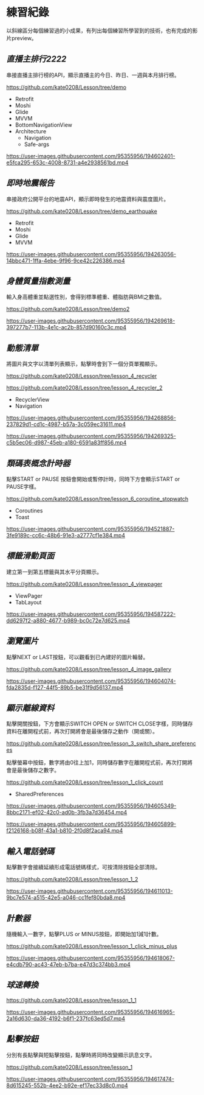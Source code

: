 # 練習紀錄
以斜線區分每個練習過的小成果，有列出每個練習所學習到的技術，也有完成的影片preview。

## _直播主排行2222_

串接直播主排行榜的API，顯示直播主的今日、昨日、一週與本月排行榜。

https://github.com/kate0208/Lesson/tree/demo

* Retrofit
* Moshi
* Glide
* MVVM
* BottomNavigationView
* Architecture
  * Navigation
  * Safe-args

https://user-images.githubusercontent.com/95355956/194602401-e5fca295-653c-4008-8731-a4e2938561bd.mp4

## _即時地震報告_

串接政府公開平台的地震API，顯示即時發生的地震資料與震度圖片。

https://github.com/kate0208/Lesson/tree/demo_earthquake

* Retrofit
* Moshi
* Glide
* MVVM

https://user-images.githubusercontent.com/95355956/194263056-14bbc471-1ffa-4ebe-9f96-9ce42c226386.mp4

## _身體質量指數測量_

輸入身高體重並點選性別，會得到標準體重、體脂肪與BMI之數值。

https://github.com/kate0208/Lesson/tree/demo2

https://user-images.githubusercontent.com/95355956/194269618-397277b7-113b-4e1c-ac2b-857d90160c3c.mp4

## _動態清單_

將圖片與文字以清單列表顯示，點擊時會到下一個分頁單獨顯示。

https://github.com/kate0208/Lesson/tree/lesson_4_recycler

https://github.com/kate0208/Lesson/tree/lesson_4_recycler_2

* RecyclerView
* Navigation

https://user-images.githubusercontent.com/95355956/194268856-237829d1-cd1c-4987-b57a-3c059ec31611.mp4

https://user-images.githubusercontent.com/95355956/194269325-c5b5ec06-d987-45eb-a180-6591a83ff856.mp4

## _類碼表概念計時器_

點擊START or PAUSE 按鈕會開始或暫停計時，同時下方會顯示START or PAUSE字樣。

https://github.com/kate0208/Lesson/tree/lesson_6_coroutine_stopwatch

* Coroutines
* Toast

https://user-images.githubusercontent.com/95355956/194521887-3fe9189c-cc6c-48b6-91e3-a2777cf1e384.mp4

## _標籤滑動頁面_

建立第一到第五標籤與其水平分頁顯示。

https://github.com/kate0208/Lesson/tree/lesson_4_viewpager

* ViewPager
* TabLayout

https://user-images.githubusercontent.com/95355956/194587222-dd6297f2-a880-4677-b989-bc0c72e7d625.mp4

## _瀏覽圖片_

點擊NEXT or LAST按鈕，可以觀看到已內建好的圖片輪替。

https://github.com/kate0208/Lesson/tree/lesson_4_image_gallery


https://user-images.githubusercontent.com/95355956/194604074-fda2835d-f127-44f5-89b5-be31f9d56137.mp4


## _顯示離線資料_

點擊開關按鈕，下方會顯示SWITCH OPEN or SWITCH CLOSE字樣，同時儲存資料在離開程式前，再次打開將會是最後儲存之動作（開或關）。

https://github.com/kate0208/Lesson/tree/lesson_3_switch_share_preferences


點擊螢幕中按鈕，數字將由0往上加1，同時儲存數字在離開程式前，再次打開將會是最後儲存之數字。

https://github.com/kate0208/Lesson/tree/lesson_1_click_count

* SharedPreferences

https://user-images.githubusercontent.com/95355956/194605349-8bbc2171-ef02-42c0-ad0b-3fb3a7d36454.mp4

https://user-images.githubusercontent.com/95355956/194605899-f2126168-b08f-43a1-b810-2f0d8f2aca94.mp4


## _輸入電話號碼_

點擊數字會接續延續形成電話號碼樣式，可按清除按鈕全部清除。

https://github.com/kate0208/Lesson/tree/lesson_1_2

https://user-images.githubusercontent.com/95355956/194611013-9bc7e574-a515-42e5-a046-cc1fef80bda8.mp4

## _計數器_

隨機輸入一數字，點擊PLUS or MINUS按鈕，即開始加1減1計數。

https://github.com/kate0208/Lesson/tree/lesson_1_click_minus_plus


https://user-images.githubusercontent.com/95355956/194618067-e4cdb790-ac43-47eb-b7ba-e47d3c374bb3.mp4




## _球速轉換_

https://github.com/kate0208/Lesson/tree/lesson_1_1

https://user-images.githubusercontent.com/95355956/194616965-2a16d630-da36-4192-b6f1-237fc63ed5d7.mp4


## _點擊按鈕_

分別有長點擊與短點擊按鈕，點擊時將同時改變顯示訊息文字。

https://github.com/kate0208/Lesson/tree/lesson_1

https://user-images.githubusercontent.com/95355956/194617474-8d615245-552b-4ee2-b92e-ef17ec33d8c0.mp4


